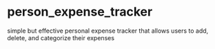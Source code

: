 # person_expense_tracker
simple but effective personal expense tracker that allows users to add, delete, and categorize their expenses
